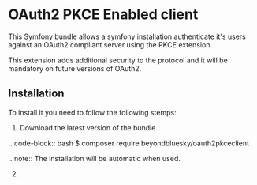 OAuth2 PKCE Enabled client
===========================

This Symfony bundle allows a symfony installation authenticate it's users against an OAuth2 compliant server using the PKCE extension.

This extension adds additional security to the protocol and it will be mandatory on future versions of OAuth2.

Installation
-------------

To install it you need to follow the following stemps:

1. Download the latest version of the bundle

.. code-block:: bash
$ composer require beyondbluesky/oauth2pkceclient 

.. note::
The installation will be automatic when used.

2.




